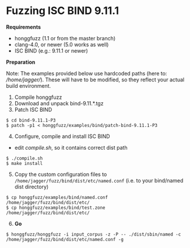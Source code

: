 # Fuzzing ISC BIND 9.11.1 #

**Requirements**

  * honggfuzz (1.1 or from the master branch)
  * clang-4.0, or newer (5.0 works as well)
  * ISC BIND (e.g.: 9.11.1 or newer)

**Preparation**

Note: The examples provided below use hardcoded paths (here to: _/home/jagger/_). These will have to be modified, so they reflect your actual build environment.

1. Compile honggfuzz
2. Download and unpack bind-9.11.\*.tgz
3. Patch ISC BIND
 ```
$ cd bind-9.11.1-P3
$ patch -p1 < honggfuzz/examples/bind/patch-bind-9.11.1-P3
 ```

4. Configure, compile and install ISC BIND

* edit _compile.sh_, so it contains correct dist path
 ```
$ ./compile.sh
$ make install
 ```

5. Copy the custom configuration files to ```/home/jagger/fuzz/bind/dist/etc/named.conf``` (i.e. to your bind/named dist directory)

```
$ cp honggfuzz/examples/bind/named.conf /home/jagger/fuzz/bind/dist/etc/
$ cp honggfuzz/examples/bind/test.zone /home/jagger/fuzz/bind/dist/etc/
 ```

6. **Go**

```
$ honggfuzz/honggfuzz -i input_corpus -z -P -- ./dist/sbin/named -c /home/jagger/fuzz/bind/dist/etc/named.conf -g
 ```
